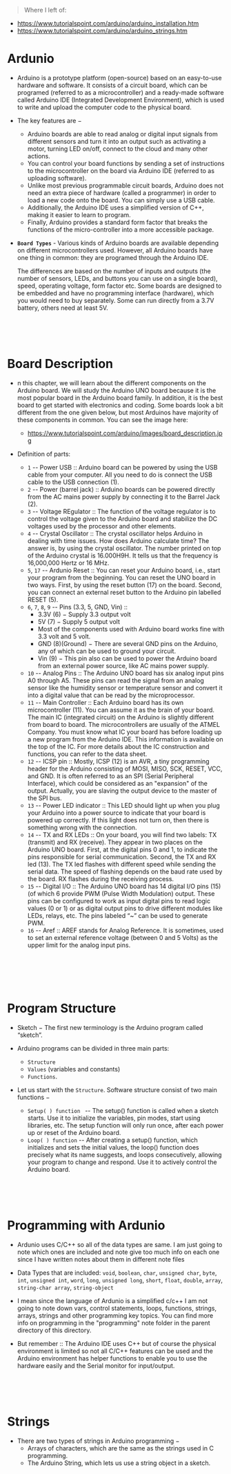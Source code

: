 > Where I left of:
  - https://www.tutorialspoint.com/arduino/arduino_installation.htm
  - https://www.tutorialspoint.com/arduino/arduino_strings.htm

# Ardunio 

- Arduino is a prototype platform (open-source) based on an easy-to-use hardware and software. It consists of a circuit board, which can be programed (referred to as a microcontroller) and a ready-made software called Arduino IDE (Integrated Development Environment), which is used to write and upload the computer code to the physical board.

- The key features are −
  - Arduino boards are able to read analog or digital input signals from different sensors and turn it into an output such as activating a motor, turning LED on/off, connect to the cloud and many other actions.
  - You can control your board functions by sending a set of instructions to the microcontroller on the board via Arduino IDE (referred to as uploading software).
  - Unlike most previous programmable circuit boards, Arduino does not need an extra piece of hardware (called a programmer) in order to load a new code onto the board. You can simply use a USB cable.
  - Additionally, the Arduino IDE uses a simplified version of C++, making it easier to learn to program.
  - Finally, Arduino provides a standard form factor that breaks the functions of the micro-controller into a more accessible package.
  
- **`Board Types`** - Various kinds of Arduino boards are available depending on different microcontrollers used. However, all Arduino boards have one thing in common: they are programed through the Arduino IDE.

  The differences are based on the number of inputs and outputs (the number of sensors, LEDs, and buttons you can use on a single board), speed, operating voltage, form factor etc. Some boards are designed to be embedded and have no programming interface (hardware), which you would need to buy separately. Some can run directly from a 3.7V battery, others need at least 5V.
  
<Br>
<br>
<br>

# Board Description

- n this chapter, we will learn about the different components on the Arduino board. We will study the Arduino UNO board because it is the most popular board in the Arduino board family. In addition, it is the best board to get started with electronics and coding. Some boards look a bit different from the one given below, but most Arduinos have majority of these components in common. You can see the image here: 
  - https://www.tutorialspoint.com/arduino/images/board_description.jpg
  
- Definition of parts:
  - `1` -- Power USB :: Arduino board can be powered by using the USB cable from your computer. All you need to do is connect the USB cable to the USB connection (1).
  - `2` -- Power (barrel jack) :: Arduino boards can be powered directly from the AC mains power supply by connecting it to the Barrel Jack (2).
  - `3` -- Voltage REgulator :: The function of the voltage regulator is to control the voltage given to the Arduino board and stabilize the DC voltages used by the processor and other elements.
  - `4` -- Crystal Oscillator :: The crystal oscillator helps Arduino in dealing with time issues. How does Arduino calculate time? The answer is, by using the crystal oscillator. The number printed on top of the Arduino crystal is 16.000H9H. It tells us that the frequency is 16,000,000 Hertz or 16 MHz.
  - `5`, `17` -- Ardunio Reset :: You can reset your Arduino board, i.e., start your program from the beginning. You can reset the UNO board in two ways. First, by using the reset button (17) on the board. Second, you can connect an external reset button to the Arduino pin labelled RESET (5).
  - `6`, `7`, `8`, `9` -- Pins (3.3, 5, GND, Vin) :: 
    - 3.3V (6) − Supply 3.3 output volt
    - 5V (7) − Supply 5 output volt
    - Most of the components used with Arduino board works fine with 3.3 volt and 5 volt.
    - GND (8)(Ground) − There are several GND pins on the Arduino, any of which can be used to ground your circuit.
    - Vin (9) − This pin also can be used to power the Arduino board from an external power source, like AC mains power supply.
  - `10` -- Analog Pins :: The Arduino UNO board has six analog input pins A0 through A5. These pins can read the signal from an analog sensor like the humidity sensor or temperature sensor and convert it into a digital value that can be read by the microprocessor.
  - `11` -- Main Controller :: Each Arduino board has its own microcontroller (11). You can assume it as the brain of your board. The main IC (integrated circuit) on the Arduino is slightly different from board to board. The microcontrollers are usually of the ATMEL Company. You must know what IC your board has before loading up a new program from the Arduino IDE. This information is available on the top of the IC. For more details about the IC construction and functions, you can refer to the data sheet.
  - `12` -- ICSP pin :: Mostly, ICSP (12) is an AVR, a tiny programming header for the Arduino consisting of MOSI, MISO, SCK, RESET, VCC, and GND. It is often referred to as an SPI (Serial Peripheral Interface), which could be considered as an "expansion" of the output. Actually, you are slaving the output device to the master of the SPI bus.
  - `13` -- Power LED indicator :: This LED should light up when you plug your Arduino into a power source to indicate that your board is powered up correctly. If this light does not turn on, then there is something wrong with the connection.
  - `14` -- TX and RX LEDs :: On your board, you will find two labels: TX (transmit) and RX (receive). They appear in two places on the Arduino UNO board. First, at the digital pins 0 and 1, to indicate the pins responsible for serial communication. Second, the TX and RX led (13). The TX led flashes with different speed while sending the serial data. The speed of flashing depends on the baud rate used by the board. RX flashes during the receiving process.
  - `15` -- Digital I/O :: The Arduino UNO board has 14 digital I/O pins (15) (of which 6 provide PWM (Pulse Width Modulation) output. These pins can be configured to work as input digital pins to read logic values (0 or 1) or as digital output pins to drive different modules like LEDs, relays, etc. The pins labeled “~” can be used to generate PWM.
  - `16` -- Aref :: AREF stands for Analog Reference. It is sometimes, used to set an external reference voltage (between 0 and 5 Volts) as the upper limit for the analog input pins.
  
<br>
<br>
<br>
<bR>

# Program Structure 

- Sketch − The first new terminology is the Arduino program called “sketch”.

- Arduino programs can be divided in three main parts:
  - `Structure`
  - `Values` (variables and constants)
  - `Functions`. 

- Let us start with the `Structure`. Software structure consist of two main functions −
  - `Setup( ) function ` -- The setup() function is called when a sketch starts. Use it to initialize the variables, pin modes, start using libraries, etc. The setup function will only run once, after each power up or reset of the Arduino board.
  - `Loop( ) function` -- After creating a setup() function, which initializes and sets the initial values, the loop() function does precisely what its name suggests, and loops consecutively, allowing your program to change and respond. Use it to actively control the Arduino board.

<br>
<Br>
<br>

# Programming with Ardunio

- Ardunio uses C/C++ so all of the data types are same. I am just going to note which ones are included and note give too much info on each one since I have written notes about them in different note files

- Data Types that are included: `void`, `boolean`, `char`, `unsigned char`, `byte`, `int`, `unsigned int`, `word`, `long`, `unsigned long`, `short`, `float`, `double`, `array`, `string-char array`, `string-object`

- I mean since the language of Ardunio is a simplified c/c++ I am not going to note down vars, control statements, loops, functions, strings, arrays, strings and other programming key topics. You can find more info on programming in the "programming" note folder in the parent directory of this directory.

- But remember :: The Arduino IDE uses C++ but of course the physical environment is limited so not all C/C++ features can be used and the Arduino environment has helper functions to enable you to use the hardware easily and the Serial monitor for input/output.

<br>
<br>
<br>

# Strings

- There are two types of strings in Arduino programming −
  - Arrays of characters, which are the same as the strings used in C programming.
  - The Arduino String, which lets us use a string object in a sketch.


  
